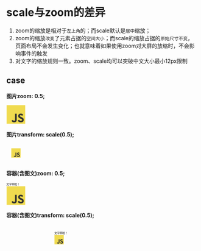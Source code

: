 # scale与zoom的差异

1. zoom的缩放是相对于`左上角`的；而scale默认是`居中`缩放；
2. zoom的缩放`改变`了元素占据的`空间大小`；而scale的缩放占据的`原始尺寸不变`，页面布局不会发生变化；也就意味着如果使用zoom对大屏的放缩时，不会影响事件的触发
3. 对文字的缩放规则一致。zoom、scale均可以突破中文大小最小12px限制

## case

<style>
.zoom-half { zoom: 0.5; }
.scale-half { transform: scale(0.5); }
img{ width:10%; }
</style>
<p><strong>图片zoom: 0.5;</strong></p>
<p><img src="https://raw.githubusercontent.com/devicons/devicon/master/icons/javascript/javascript-original.svg" class="zoom-half"></p>
<p><strong>图片transform: scale(0.5);</strong></p>
<p><img src="https://raw.githubusercontent.com/devicons/devicon/master/icons/javascript/javascript-original.svg" class="scale-half"></p>
<p><strong>容器(含图文)zoom: 0.5;</strong></p>
<p class="zoom-half">文字啊哈！<br><img src="https://raw.githubusercontent.com/devicons/devicon/master/icons/javascript/javascript-original.svg"></p>
<p><strong>容器(含图文)transform: scale(0.5);</strong></p>
<p class="scale-half">文字啊哈！<br><img src="https://raw.githubusercontent.com/devicons/devicon/master/icons/javascript/javascript-original.svg"></p>
